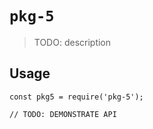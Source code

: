 # `pkg-5`

> TODO: description

## Usage

```
const pkg5 = require('pkg-5');

// TODO: DEMONSTRATE API
```
